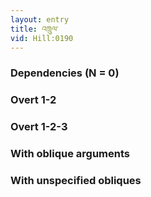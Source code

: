 ```yaml
---
layout: entry
title: འཁྲུལ་
vid: Hill:0190
---
```

### Dependencies (N = 0)


### Overt 1-2


### Overt 1-2-3


### With oblique arguments


### With unspecified obliques
